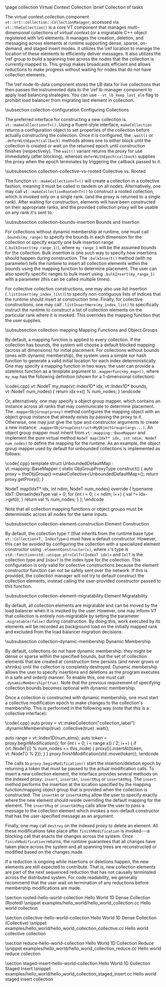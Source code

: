 \page collection Virtual Context Collection
\brief Collection of tasks

The virtual context collection component
`vt::vrt::collection::CollectionManager`, accessed via `vt::theCollection()` is
a core VT component that manages multi-dimensional collections of *virtual
context* (or a migratable C++ object registered with \vt) elements. It manages
the creation, deletion, and messaging across elements at runtime supporting
dense, sparse, on-demand, and staged insert modes. It utilizes the \ref
location to manage the location of these elements to efficiently deliver
messages. It also utilizes the \ref group to build a spanning tree across
the nodes that the collection is currently mapped to. This group makes
broadcasts efficient and allows reductions to make progress without waiting for
nodes that do not have collection elements.

The \ref node-lb-data component stores the LB data for live collections that
then passes the instrumented data to the \ref lb-manager component to apply load
balancing strategies. You can use `--vt_lb_keep_last_elm` flag to prohibit load
balancer from migrating last element in collection.

\subsection collection-configuration Configuring Collections

The preferred interface for constructing a new collection is
`vt::makeCollection<T>()`. Using a fluent-style interface, `makeCollection`
returns a configuration object to set properties of the collection before
actually constructing the collection. Once it is configured, the `.wait()` or
`.deferWithEpoch(callback)` methods allows one to either block until the
collection is created or wait on the returned epoch until construction finishes
(respectively). The `wait()` variant returns the proxy for use immediately
(after blocking), whereas `deferWithEpoch(callback)` supplies the proxy when the
epoch terminates by triggering the callback passed to it.

\subsubsection collection-collective-vs-rooted Collective vs. Rooted

The function `vt::makeCollection<T>()` will create a collection in a collective
fashion, meaning it must be called in tandem on all nodes. Alternatively, one
may call `vt::makeCollectionRooted<T>()` to construct a rooted collection, which
is invoked only on a single rank. (and the proxy is returned to a single
rank). After waiting for construction, elements will have been constructed on
their appropriate ranks, and the provided collection proxy will be usable on any
rank it's sent to.

\subsubsection collection-bounds-insertion Bounds and Insertion

For collections without dynamic membership at runtime, one must call
`.bounds(my_range)` to specify the bounds in each dimension for the collection
or specify exactly one bulk insertion range (`.bulkInsert(my_range_1)`), where
`my_range_1` will be the assumed bounds for the collection. Bulk insertion is
one such way to specify how insertions should happen during construction. The
`.bulkInsert()` method (with no parameter) tells the runtime to insert all
collection elements within the bounds using the mapping function to determine
placement. The user can also specify specific ranges to bulk insert using
`.bulkInsert(my_range_1)` with a parameter (this can be called multiple
times).

For collective collection constructions, one may also use list insertion
(`.listInsert(my_index_list)`) to specify non-contiguous lists of indices that
the runtime should insert at construction time. Finally, for collective
constructions, one may call `.listInsertHere(my_index_list)` to specifically
instruct the runtime to construct a list of collection elements on the
particular rank where it is invoked. This overrides the mapping function that the
user supplies.

\subsubsection collection-mapping Mapping Functions and Object Groups

By default, a mapping function is applied to every collection. If the collection
has bounds, the system will choose a default blocked mapping (across all
dimensions) for initial placement. For collections without bounds (ones with
dynamic membership), the system uses a simple xor hash function to generate a
valid initial location for each index deterministically. One may specify a
mapping function in two ways: the user can provide a stateless function as a
template argument to `.mapperFunc<my_map>()`, where `my_map` has the following
definition (shown for a 1-dimensional collection):

\code{.cpp}
vt::NodeT my_map(vt::Index1D* idx, vt::Index1D* bounds, vt::NodeT num_nodes) {
  return idx->x() % num_nodes;
}
\endcode

Or, alternatively, one may specify a object group mapper, which contains an
instance across all ranks that may communicate to determine placement. The
`.mapperObjGroup(proxy)` method configures the mapping object with an object
group instance that already exists by passing the proxy to it. Otherwise, one
may just give the type and constructor arguments to create a new instance:
`.mapperObjGroupConstruct<MyObjectGroup>(args...)`. An object group mapper must
inherit from `vt::mapping::BaseMapper` and implement the pure virtual method
`NodeT map(IdxT* idx, int ndim, NodeT num_nodes)` to define the mapping
for the runtime. As an example, the object group mapper used by default for
unbounded collections is implemented as follows:

\code{.cpp}
template <typename IdxT>
struct UnboundedDefaultMap : vt::mapping::BaseMapper<IdxT> {
  static ObjGroupProxyType construct() {
    auto proxy = theObjGroup()->makeCollective<UnboundedDefaultMap<IdxT>>();
    return proxy.getProxy();
  }

  NodeT map(IdxT* idx, int ndim, NodeT num_nodes) override {
    typename IdxT::DenseIndexType val = 0;
    for (int i = 0; i < ndim; i++) {
      val ^= idx->get(i);
    }
    return val % num_nodes;
  }
};
\endcode

Note that all collection mapping functions or object groups must be
deterministic across all nodes for the same inputs.

\subsubsection collection-element-construction Element Construction

By default, the collection type `T` (that inherits from the runtime base type
`vt::Collection<T, IndexType>`) must have a default constructor. However, this
can be avoided by configuring the collection with a specialized element
constructor using `.elementConstructor(x)`, where `x`'s type is
`std::function<std::unique_ptr<ColT>(IndexT idx)>` and `ColT` is the collection
type and `IndexT` is the index type for the collection. This configuration is
only valid for collective constructions because the element constructor function
can not be safely sent over the network. If this is provided, the collection
manager will not try to default construct the collection elements, instead
calling the user-provided constructor passed to this function.

\subsubsection collection-element-migratability Element Migratability

By default, all collection elements are migratable and can be moved by the load
balancer when it is invoked by the user. However, one may inform VT that
collection is entirely non-migratable by setting the parameter
`.migratable(false)` during construction. By doing this, work executed by its
elements will be recorded as background load on the initially mapped rank and
excluded from the load balancer migration decisions.

\subsubsection collection-dynamic-membership Dynamic Membership

By default, collections do not have dynamic membership: they might be dense or
sparse within the specified bounds, but the set of collection elements that are
created at construction time persists (and never grows or shrinks) until the
collection is completely destroyed. Dynamic membership allows the user to
specify insertions and deletions as the program executes in a safe and orderly
manner. To enable this, one must call `.dynamicMembership(true)`. Note that the
previous requirement of specifying collection bounds becomes optional with
dynamic membership.

Once a collection is constructed with dynamic membership, one must start a
collective modification epoch to make changes to the collection's
membership. This is performed in the following way (note that this is a
collective interface):

\code{.cpp}
  auto proxy = vt::makeCollection<MyCollection>("collection_label")
    .dynamicMembership(true)
    .collective(true)
    .wait();

  auto range = vt::Index1D(num_elms);
  auto token = proxy.beginModification();
  for (int i = 0; i < range.x() / 2; i++) {
    if (vt::NodeT{i} % num_nodes == this_node) {
      proxy[i].insertAt(token, vt::NodeT{i % 2});
    }
  }
  proxy.finishModification(std::move(token));
\endcode

The calls to `proxy.beginModification()` start the insertion/deletion epoch by
returning a token that must be passed to the actual modification calls. To
insert a new collection element, the interface provides several methods on the
indexed proxy: `insert`, `insertAt`, `insertMsg` or `insertAtMsg`. The `insert`
method performs the insertion at the location specified by the mapping
function/mapping object group that is provided when the collection is
constructed. The `insertAt` or `insertAtMsg` allow the user to specify exactly
where the new element should reside overriding the default mapping for the
element. The `insertMsg` or `insertAtMsg` calls allow the user to pass a message
to the collection element which invokes a non-default constructor that has the
user-specified message as an argument.

Finally, one may call `destroy` on the indexed proxy to delete an element. All
these modifications take place after `finishModification` is invoked---a blocking
call that enacts the changes across the system. Once `finishModification`
returns, the runtime guarantees that all changes have taken place across the
system and all spanning trees are reconstructed or modified based on the changes
made.

If a reduction is ongoing while insertions or deletions happen, the new elements
are still expected to contribute. That is, new collection elements are part of
the next sequenced reduction that has not causally terminated across the
distributed system. For code readability, we generally recommend that the user
wait on termination of any reductions before membership modifications are made.

\section rooted-hello-world-collection Hello World 1D Dense Collection (Rooted)
\snippet  examples/hello_world/hello_world_collection.cc Hello world collection

\section collective-hello-world-collection Hello World 1D Dense Collection (Collective)
\snippet  examples/hello_world/hello_world_collection_collective.cc Hello world collective collection

\section reduce-hello-world-collection Hello World 1D Collection Reduce
\snippet  examples/hello_world/hello_world_collection_reduce.cc Hello world reduce collection

\section staged-insert-hello-world-collection Hello World 1D Collection Staged Insert
\snippet  examples/hello_world/hello_world_collection_staged_insert.cc Hello world staged insert collection
